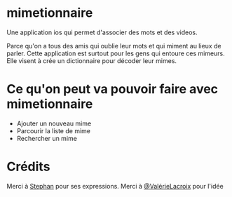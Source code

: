 mimetionnaire
=============

Une application ios qui permet d'associer des mots et des videos.

Parce qu'on a tous des amis qui oublie leur mots et qui miment au lieux de parler.
Cette application est surtout pour les gens qui entoure ces mimeurs. Elle visent à crée un dictionnaire
pour décoder leur mimes.

Ce qu'on peut va pouvoir faire avec mimetionnaire
======================================

- Ajouter un nouveau mime
- Parcourir la liste de mime
- Rechercher un mime

Crédits
=========
Merci à [Stephan](https://www.facebook.com/stephane.seners) pour ses expressions.
Merci à [@ValérieLacroix](https://twitter.com/ValerieLacroix) pour l'idée
